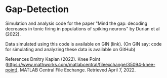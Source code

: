 # Gap-Detection
Simulation and analysis code for the paper "Mind the gap: decoding decreases in tonic firing in populations of spiking neurons" by Durian et al (2022).

Data simulated using this code is available on GIN (link). (On GIN say: code for simulating and analyzing these data is available on GitHub)

References
Dmitry Kaplan (2022). Knee Point (https://www.mathworks.com/matlabcentral/fileexchange/35094-knee-point), MATLAB Central File Exchange. Retrieved April 7, 2022.
